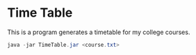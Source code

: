# Time Table

This is a program generates a timetable for my college courses.
```java
java -jar TimeTable.jar <course.txt>
```